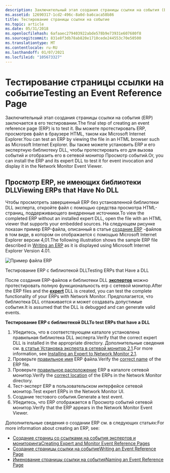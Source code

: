 ```yaml
---
description: Заключительный этап создания страницы ссылки на события (ERP) заключается в его тестировании.
ms.assetid: 12690317-1cd2-496c-8a0d-ba6caca58b86
title: Тестирование страницы ссылки на событие
ms.topic: article
ms.date: 05/31/2018
ms.openlocfilehash: 6afaaec279403922abde578b9e73931e607680f8
ms.sourcegitcommit: 831e8f3db78ab820e1710cede244553c70e50500
ms.translationtype: MT
ms.contentlocale: ru-RU
ms.lasthandoff: 01/07/2021
ms.locfileid: "105673327"
---
```

# <a name="testing-an-event-reference-page"></a><span data-ttu-id="5c1af-103">Тестирование страницы ссылки на событие</span><span class="sxs-lookup"><span data-stu-id="5c1af-103">Testing an Event Reference Page</span></span>

<span data-ttu-id="5c1af-104">Заключительный этап создания страницы ссылки на события (ERP) заключается в его тестировании.</span><span class="sxs-lookup"><span data-stu-id="5c1af-104">The final step of creating an event reference page (ERP) is to test it.</span></span> <span data-ttu-id="5c1af-105">Вы можете протестировать ERP, просмотрев файл в браузере HTML, таком как Microsoft Internet Explorer.</span><span class="sxs-lookup"><span data-stu-id="5c1af-105">You can test an ERP by viewing the file in an HTML browser such as Microsoft Internet Explorer.</span></span> <span data-ttu-id="5c1af-106">Вы также можете установить ERP и его экспертную библиотеку DLL, чтобы протестировать его для вызова событий и отобразить его в сетевой монитор Просмотр событий.</span><span class="sxs-lookup"><span data-stu-id="5c1af-106">Or, you can install the ERP and its expert DLL to test it for event invocation and display it in the Network Monitor Event Viewer.</span></span>

## <a name="viewing-erps-that-have-no-dll"></a><span data-ttu-id="5c1af-107">Просмотр ERP, не имеющих библиотеки DLL</span><span class="sxs-lookup"><span data-stu-id="5c1af-107">Viewing ERPs that Have No DLL</span></span>

<span data-ttu-id="5c1af-108">Чтобы просмотреть завершенный ERP без установленной библиотеки DLL эксперта, откройте файл с помощью средства просмотра HTML-страниц, поддерживающего внедренные источники.</span><span class="sxs-lookup"><span data-stu-id="5c1af-108">To view the completed ERP without an installed expert DLL, open the file with an HTML viewer that supports your embedded sources.</span></span> <span data-ttu-id="5c1af-109">На следующем рисунке показан пример ERP-файла, описанный в статье [создание ERP](writing-an-event-reference-page.md) -файлов в том виде, в котором он отображается с помощью Microsoft Internet Explorer версии 4,01.</span><span class="sxs-lookup"><span data-stu-id="5c1af-109">The following illustration shows the sample ERP file described in [Writing an ERP](writing-an-event-reference-page.md) as it is displayed using Microsoft Internet Explorer Version 4.01.</span></span>

![Пример файла ERP](images/ie-erp.png)

<span data-ttu-id="5c1af-111">Тестирование ERP с библиотекой DLL</span><span class="sxs-lookup"><span data-stu-id="5c1af-111">Testing ERPs that Have a DLL</span></span>

<span data-ttu-id="5c1af-112">После создания ERP-файлов и библиотеки DLL [**экспертов**](experts.md) можно протестировать полную функциональность erp с сетевой монитор.</span><span class="sxs-lookup"><span data-stu-id="5c1af-112">After the ERP files and the [**expert**](experts.md) DLL is created, you can test the complete functionality of your ERPs with Network Monitor.</span></span> <span data-ttu-id="5c1af-113">Предполагается, что библиотека DLL отлаживается и может создавать допустимые события.</span><span class="sxs-lookup"><span data-stu-id="5c1af-113">It is assumed that the DLL is debugged and can generate valid events.</span></span>

<span data-ttu-id="5c1af-114">**Тестирование ERP с библиотекой DLL**</span><span class="sxs-lookup"><span data-stu-id="5c1af-114">**To test ERPs that have a DLL**</span></span>

1.  <span data-ttu-id="5c1af-115">Убедитесь, что в соответствующем каталоге установлена правильная библиотека DLL эксперта.</span><span class="sxs-lookup"><span data-stu-id="5c1af-115">Verify that the correct expert DLL is installed in the appropriate directory.</span></span> <span data-ttu-id="5c1af-116">Дополнительные сведения см. [в статье Установка эксперта в сетевой монитор 2,1](installing-an-expert-to-network-monitor-2-1.md).</span><span class="sxs-lookup"><span data-stu-id="5c1af-116">For more information, see [Installing an Expert to Network Monitor 2.1](installing-an-expert-to-network-monitor-2-1.md).</span></span>
2.  <span data-ttu-id="5c1af-117">Проверьте [правильное имя](naming-an-event-reference-page.md) ERP файла.</span><span class="sxs-lookup"><span data-stu-id="5c1af-117">Verify the [correct name](naming-an-event-reference-page.md) of the ERP file.</span></span>
3.  <span data-ttu-id="5c1af-118">Проверьте [правильное расположение](installing-existing-erps-to-network-monitor-2-1.md) ERP в каталоге сетевой монитор.</span><span class="sxs-lookup"><span data-stu-id="5c1af-118">Verify the [correct location](installing-existing-erps-to-network-monitor-2-1.md) of the ERPs in the Network Monitor directory.</span></span>
4.  <span data-ttu-id="5c1af-119">Тест-эксперт ERP в пользовательском интерфейсе сетевой монитор.</span><span class="sxs-lookup"><span data-stu-id="5c1af-119">Test expert ERPs in the Network Monitor UI.</span></span>
5.  <span data-ttu-id="5c1af-120">Создание тестового события.</span><span class="sxs-lookup"><span data-stu-id="5c1af-120">Generate a test event.</span></span>
6.  <span data-ttu-id="5c1af-121">Убедитесь, что ERP отображается в Просмотр событий сетевой монитор.</span><span class="sxs-lookup"><span data-stu-id="5c1af-121">Verify that the ERP appears in the Network Monitor Event Viewer.</span></span>

<span data-ttu-id="5c1af-122">Дополнительные сведения о создании ERP см. в следующих статьях:</span><span class="sxs-lookup"><span data-stu-id="5c1af-122">For more information about creating an ERP, see:</span></span>

-   [<span data-ttu-id="5c1af-123">Создание страниц со ссылками на события экспертов и мониторинга</span><span class="sxs-lookup"><span data-stu-id="5c1af-123">Creating Expert and Monitor Event Reference Pages</span></span>](creating-expert-and-monitor-event-reference-pages.md)
-   [<span data-ttu-id="5c1af-124">Создание страницы ссылки на событие</span><span class="sxs-lookup"><span data-stu-id="5c1af-124">Writing an Event Reference Page</span></span>](writing-an-event-reference-page.md)
-   [<span data-ttu-id="5c1af-125">Именование страницы ссылки на события</span><span class="sxs-lookup"><span data-stu-id="5c1af-125">Naming an Event Reference Page</span></span>](naming-an-event-reference-page.md)

 

 



